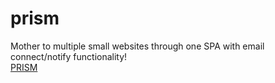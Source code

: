 # prism <br />
Mother to multiple small websites through one SPA with email connect/notify functionality! <br />
[PRISM](https://prismat.azurewebsites.net/api)


